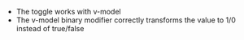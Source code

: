 - The toggle works with v-model
- The v-model binary modifier correctly transforms the value to 1/0 instead of true/false
